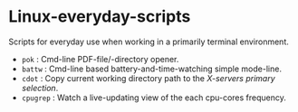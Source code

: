 Linux-everyday-scripts
=======================

Scripts for everyday use when working in a primarily terminal environment.

* `pok` : Cmd-line PDF-file/-directory opener. 
* `battw` : Cmd-line based battery-and-time-watching simple mode-line.
* `cdot` : Copy current working directory path to the *X-servers primary selection*.
* `cpugrep` : Watch a live-updating view of the each cpu-cores frequency.

